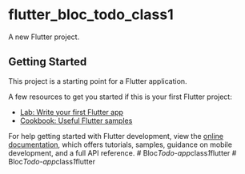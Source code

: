 # flutter_bloc_todo_class1

A new Flutter project.

## Getting Started

This project is a starting point for a Flutter application.

A few resources to get you started if this is your first Flutter project:

- [Lab: Write your first Flutter app](https://docs.flutter.dev/get-started/codelab)
- [Cookbook: Useful Flutter samples](https://docs.flutter.dev/cookbook)

For help getting started with Flutter development, view the
[online documentation](https://docs.flutter.dev/), which offers tutorials,
samples, guidance on mobile development, and a full API reference.
#   B l o c _ T o d o - a p p _ c l a s s _ 1 _ f l u t t e r  
 #   B l o c _ T o d o - a p p _ c l a s s _ 1 _ f l u t t e r  
 